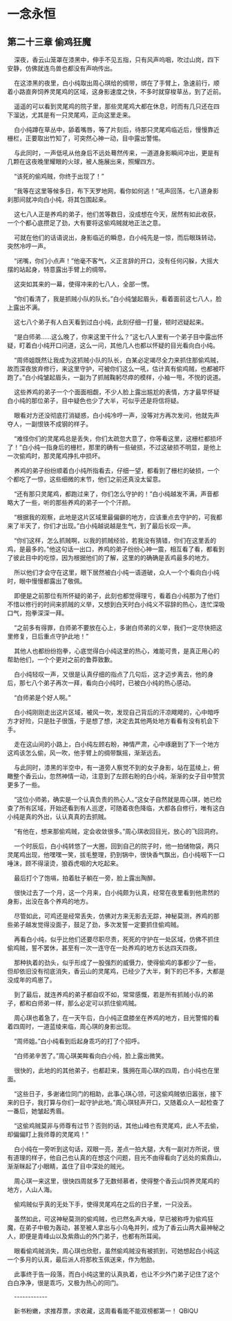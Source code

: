 # 一念永恒 
 ## 第二十三章 偷鸡狂魔
     深夜，香云山笼罩在漆黑中，伸手不见五指，只有风声呜咽，吹过山岗，四下安静，仿佛就连鸟兽也都没有声响传出。

    在这漆黑的夜里，白小纯取出周心琪给的绸带，绑在了手臂上，急速前行，顺着小路直奔饲养灵尾鸡的区域，这身影速度之快，不多时就穿梭草丛，到了近前。

    遥遥的可以看到灵尾鸡的院子里，那些灵尾鸡大都在休息，时而有几只还在四下溜达，尤其是有一只灵尾鸡，正向这里走来。

    白小纯蹲在草丛中，舔着嘴唇，等了片刻后，待那只灵尾鸡临近后，慢慢靠近栅栏，正要取出竹知了，可突然心神一动，目中露出警惕。

    与此同时，一声低吼从他身后不远处蓦然传来，一道道身影瞬间冲出，更是有几颗在这夜晚里耀眼的火球，被人施展出来，照耀四方。

    “该死的偷鸡贼，你终于出现了！”

    “我等在这里等候多日，布下天罗地网，看你如何逃！”吼声回荡，七八道身影刹那间就冲向白小纯，将其包围起来。

    这七八人正是养鸡的弟子，他们苦等数日，没成想在今天，居然有如此收获，一个个都心底攒足了劲，大有要将这偷鸡贼就地正法之意。

    可就在他们的话语说出，身影临近的瞬息，白小纯先是一惊，而后眼珠转动，突然冷哼一声。

    “闭嘴，你们小点声！”他毫不客气，义正言辞的开口，没有任何闪躲，大摇大摆的站起身，特意露出手臂上的绸带。

    这突如其来的一幕，使得冲来的七八人，全部一愣。

    “你们看清了，我是抓贼小队的队长。”白小纯皱起眉头，看着面前这七八人，脸上露出不满。

    这七八个弟子有人白天看到过白小纯，此刻仔细一打量，顿时迟疑起来。

    “是白师弟……这么晚了，你来这里干什么？”这七八人里有一个弟子目中露出怀疑，盯着白小纯开口问道，这么一问，其他几人也都以怀疑的目光看向白小纯。

    “周师姐既然让我成为这抓贼小队的队长，白某必定竭尽全力来抓住那偷鸡贼，故而深夜放弃修行，来这里守护，可被你们这么一吼，估计真有偷鸡贼，也都被吓跑了。”白小纯皱起眉头，一副为了抓贼鞠躬尽瘁的模样，小袖一甩，不悦的说道。

    这些养鸡的弟子一个个面面相觑，不少人脸上露出尴尬的表情，方才最早怀疑白小纯的那位弟子，目中疑色也少了大半，可似乎还是将信将疑。

    眼看对方还没彻底打消疑惑，白小纯冷哼一声，没等对方再次发问，他就先声夺人，一副恨铁不成钢的样子。

    “难怪你们的灵尾鸡总是丢失，你们太疏忽大意了，你等看这里，这栅栏都损坏了！”白小纯一指身后的栅栏，那里的确有一些破损，不过这破损不明显，是他上一次偷鸡时，那灵尾鸡挣扎中损坏。

    养鸡的弟子纷纷顺着白小纯所指看去，仔细一望，都看到了栅栏的破损，一个个都吃了一惊，这些细微的末节，他们之前还真没太留意。

    “还有那只灵尾鸡，都跑过来了，你们怎么守护的！”白小纯越发不满，声音都略大了一些，听的那些养鸡的弟子一个个汗颜。

    “根据我的观察，此地是这片区域里最偏僻的地方，应该重点去守护的，可我都来了半天了，你们才出现。”白小纯越说越是生气，到了最后长叹一声。

    “你们这样，怎么抓贼啊，以我的抓贼经验，若我没有猜错，你们在这里丢的鸡，是最多的。”他这句话一出口，养鸡的弟子纷纷心神一震，相互看了看，都看到了彼此目中的吃惊，因为根据他们的了解，这里的的确确是丢鸡最多的地方。

    所以他们才会守在这里，眼下居然被白小纯一语道破，众人一个个看向白小纯时，眼中慢慢都露出了敬佩。

    即便是之前那位有所怀疑的弟子，此刻也都觉得理亏，看着白小纯那为了他们不惜以修行的时间来抓贼的义举，又想到白天时白小纯义不容辞的热心，连忙深吸口气，抱拳深深一拜。

    “之前多有得罪，白师弟不要放在心上，多谢白师弟的义举，我们一定尽快把这里修复，日后重点守护此地！”

    其他人也都纷纷抱拳，心底觉得白小纯这里的热心，难能可贵，是真正用心的帮助他们，一个个更对之前的鲁莽致歉。

    白小纯轻叹一声，又很是认真仔细的指点了几句后，这才迈步离去，他的身后，那七八个弟子再次一拜，看向白小纯时，已被白小纯的热心感动。

    “白师弟是个好人啊。”

    白小纯刚刚走出这片区域，被风一吹，发现自己背后的汗凉飕飕的，心中暗呼方才好险，只是肚子很饿，于是想了想，决定去其他两处地方看看有没有机会下手。

    走在这山间的小路上，白小纯左顾右盼，神情严肃，心中琢磨到了下一个地方这鸡该怎么偷，风一吹，他手臂上的绸带飘摇，渐渐远去。

    与此同时，漆黑的半空中，有一道旁人察觉不到的女子身影，站在蓝绫上，俯瞰整个香云山，忽然神情一动，注意到了左顾右盼的白小纯，渐渐的女子目中赞赏更多了一些。

    “这位小师弟，确实是一个认真负责的热心人。”这女子自然就是周心琪，她已检查了所有区域，开始还看到有人巡逻，可随着夜色降临，大都各自修行，唯有这白小纯是真的外出，认认真真的去抓贼。

    “有他在，想来那偷鸡贼，定会收敛很多。”周心琪收回目光，放心的飞回洞府。

    一个时辰后，白小纯转悠了一大圈，回到自己的院子时，他一拍储物袋，两只灵尾鸡出现，他嘿嘿一笑，拔毛整理，扔到锅中，很快香气飘出，白小纯咽下一口唾沫，顾不得滚烫，狼吞虎咽的大吃起来。

    最后打个了饱嗝，拍着肚子躺在一旁，脸上露出陶醉。

    很快过去了一个月，这一个月来，白小纯颇为认真，经常在夜里看到他肃然的身影，出没在各个养鸡的地方。

    尽管如此，可鸡还是经常丢失，仿佛对方来无影去无踪，神秘莫测，养鸡的那些弟子越发觉得没面子，鼓足了劲，多次发誓一定要抓住偷鸡贼。

    再看白小纯，似乎比他们还要尽职尽责，死死的守护在一处区域，仿佛不抓住偷鸡贼，誓不罢休，甚至有一次一连守在一处养鸡的地方长达四天四夜。

    那种执着的劲头，似乎形成了一股强烈的威慑力，使得偷鸡的事都少了一些，但却依旧没有彻底消失，香云山的灵尾鸡，已经少了大半，剩下的已不多，大都是没成年的鸡崽了。

    到了最后，就连养鸡的弟子都自叹不如，常常感慨，若是所有抓贼小队的弟子，都和白师弟一样，那么必定可以抓住偷鸡贼。

    周心琪也着急了，在一天午后，白小纯正盘膝坐在养鸡的地方，目光警惕的看着四周时，一道蓝绫来临，周心琪的身影出现。

    “周师姐。”白小纯看到后起身乖巧的打了个招呼。

    “白师弟辛苦了。”周心琪美眸看向白小纯，脸上露出微笑。

    很快的，此地的的其他弟子，也都赶来，簇拥在周心琪的四周，白小纯也在里面。

    “这些日子，多谢诸位同门的相助，此事心琪心领，可这偷鸡贼依旧嚣张，接下来的日子，我打算与你们一起守护此地。”周心琪轻声开口，又随着众人一起检查了一番后，她皱起秀眉。

    “这偷鸡贼莫非与师尊有过节？否则的话，其他山峰也有灵尾鸡，此人不去偷，却偏偏盯上我师尊的灵尾鸡！”

    白小纯在一旁听到这句话，双眼一亮，差点一拍大腿，大有一副对方所说，很有道理的样子，他自己也认真的在想这个问题，目光不由得看向了远处的紫鼎山，渐渐眯起了小眼睛，盖住了目中深处的贼光。

    周心琪一来这里，很快四周就多了无数倾慕者，使得整个香云山饲养灵尾鸡的地方，人山人海。

    偷鸡贼似乎真的无处下手，使得灵尾鸡在之后的日子里，一只没丢。

    虽然如此，可这神秘莫测的偷鸡贼，也已然名声大噪，早已被称呼为偷鸡狂魔，在弟子中极为轰动，甚至被人拿出与小乌龟并列，成为了香云山两大最神秘之人，即便是青峰山以及紫鼎山的外门弟子，也都有所耳闻。

    眼看偷鸡贼消失，周心琪也欣慰，虽然偷鸡贼没有被抓到，可她想起白小纯这一个多月的认真，最后派人将那枚玉佩送来，作为勉励。

    此事终于告一段落，而白小纯这里的认真执着，也让不少外门弟子记住了这个白白净净，很是乖巧，又极为热心的同门。

    ------------

    新书粉嫩，求推荐票，求收藏，这周看看能不能双榜都第一！ 
QBIQU